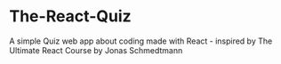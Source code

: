 # The-React-Quiz
A simple Quiz web app about coding made with React - inspired by The Ultimate React Course by Jonas Schmedtmann
